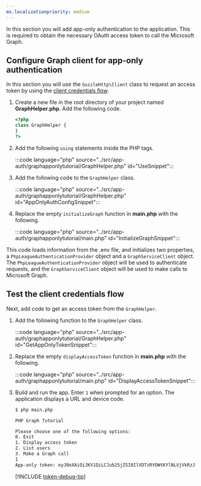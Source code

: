 ```yaml
---
ms.localizationpriority: medium
---
```


<!-- markdownlint-disable MD041 -->

In this section you will add app-only authentication to the application. This is required to obtain the necessary OAuth access token to call the Microsoft Graph.

## Configure Graph client for app-only authentication

In this section you will use the `GuzzleHttp\Client` class to request an access token by using the [client credentials flow](/azure/active-directory/develop/v2-oauth2-client-creds-grant-flow).

1. Create a new file in the root directory of your project named **GraphHelper.php**. Add the following code.

    ```php
    <?php
    class GraphHelper {
    }
    ?>
    ```

1. Add the following `using` statements inside the PHP tags.

    :::code language="php" source="../src/app-auth/graphapponlytutorial/GraphHelper.php" id="UseSnippet":::

1. Add the following code to the `GraphHelper` class.

    :::code language="php" source="../src/app-auth/graphapponlytutorial/GraphHelper.php" id="AppOnlyAuthConfigSnippet":::

1. Replace the empty `initializeGraph` function in **main.php** with the following.

    :::code language="php" source="../src/app-auth/graphapponlytutorial/main.php" id="InitializeGraphSnippet":::

This code loads information from the .env file, and initializes two properties, a `PhpLeagueAuthenticationProvider` object and a `GraphServiceClient` object. The `PhpLeagueAuthenticationProvider` object will be used to authenticate requests, and the `GraphServiceClient` object will be used to make calls to Microsoft Graph.

## Test the client credentials flow

Next, add code to get an access token from the `GraphHelper`.

1. Add the following function to the `GraphHelper` class.

    :::code language="php" source="../src/app-auth/graphapponlytutorial/GraphHelper.php" id="GetAppOnlyTokenSnippet":::

1. Replace the empty `displayAccessToken` function in **main.php** with the following.

    :::code language="php" source="../src/app-auth/graphapponlytutorial/main.php" id="DisplayAccessTokenSnippet":::

1. Build and run the app. Enter `1` when prompted for an option. The application displays a URL and device code.

    ```bash
    $ php main.php

    PHP Graph Tutorial

    Please choose one of the following options:
    0. Exit
    1. Display access token
    2. List users
    3. Make a Graph call
    1
    App-only token: eyJ0eXAiOiJKV1QiLCJub25jZSI6IlVDTzRYOWtKYlNLVjVkRzJGenJqd2xvVUcwWS...
    ```

    [!INCLUDE [token-debug-tip](../../shared/app-token-debug-tip.md)]
